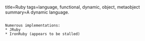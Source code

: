 title=Ruby
tags=language, functional, dynamic, object, metaobject
summary=A dynamic language.
~~~~~~

Numerous implementations:
* JRuby
* IronRuby (appears to be stalled)
